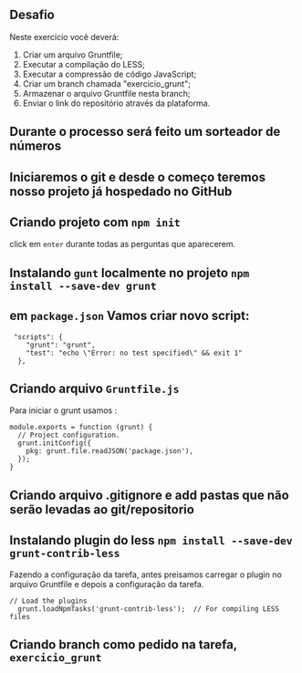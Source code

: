 ## Desafio
Neste exercício você deverá:
1) Criar um arquivo Gruntfile;
2) Executar a compilação do LESS;
3) Executar a compressão de código JavaScript;
4) Criar um branch chamada "exercicio_grunt";
5) Armazenar o arquivo Gruntfile nesta branch;
6) Enviar o link do repositório através da plataforma.

## Durante o processo será feito um sorteador de números

## Iniciaremos o git e desde o começo teremos nosso projeto já hospedado no GitHub

## Criando projeto com ```npm init```
click em ```enter``` durante todas as perguntas que aparecerem.

## Instalando ```gunt``` localmente no projeto ```npm install --save-dev grunt```

## em ```package.json``` Vamos criar novo script:
```
 "scripts": {
    "grunt": "grunt",
    "test": "echo \"Error: no test specified\" && exit 1"
  },
```
## Criando arquivo ```Gruntfile.js```
Para iniciar o grunt usamos :
```
module.exports = function (grunt) {
  // Project configuration.
  grunt.initConfig({
    pkg: grunt.file.readJSON('package.json'),
  });
}
```

## Criando arquivo .gitignore e add pastas que não serão levadas ao git/repositorio

## Instalando plugin do less ```npm install --save-dev grunt-contrib-less```
Fazendo a configuração da tarefa, antes preisamos carregar o plugin no arquivo Gruntfile e depois a configuração da tarefa.
```
// Load the plugins
  grunt.loadNpmTasks('grunt-contrib-less');  // For compiling LESS files
```
## Criando branch como pedido na tarefa, ```exercicio_grunt```
```

```
